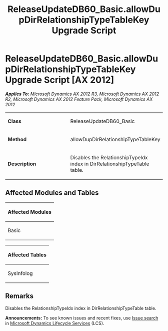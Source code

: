 ﻿---
title: ReleaseUpdateDB60_Basic.allowDupDirRelationshipTypeTableKey Upgrade Script
TOCTitle: ReleaseUpdateDB60_Basic.allowDupDirRelationshipTypeTableKey Upgrade Script
ms:assetid: 17aead27-1c3b-66ac-1346-58a2deee0b32
ms:mtpsurl: https://msdn.microsoft.com/en-us/library/JJ718588(v=AX.60)
ms:contentKeyID: 49706872
ms.date: 05/18/2015
mtps_version: v=AX.60
---

# ReleaseUpdateDB60\_Basic.allowDupDirRelationshipTypeTableKey Upgrade Script [AX 2012]


_**Applies To:** Microsoft Dynamics AX 2012 R3, Microsoft Dynamics AX 2012 R2, Microsoft Dynamics AX 2012 Feature Pack, Microsoft Dynamics AX 2012_

<table>
<colgroup>
<col style="width: 50%" />
<col style="width: 50%" />
</colgroup>
<tbody>
<tr class="odd">
<td><p><strong>Class</strong></p></td>
<td><p>ReleaseUpdateDB60_Basic</p></td>
</tr>
<tr class="even">
<td><p><strong>Method</strong></p></td>
<td><p>allowDupDirRelationshipTypeTableKey</p></td>
</tr>
<tr class="odd">
<td><p><strong>Description</strong></p></td>
<td><p>Disables the RelationshipTypeIdx index in DirRelationshipTypeTable table.</p></td>
</tr>
</tbody>
</table>


## Affected Modules and Tables

<table>
<colgroup>
<col style="width: 100%" />
</colgroup>
<thead>
<tr class="header">
<th><p>Affected Modules</p></th>
</tr>
</thead>
<tbody>
<tr class="odd">
<td><p>Basic</p></td>
</tr>
</tbody>
</table>


<table>
<colgroup>
<col style="width: 100%" />
</colgroup>
<thead>
<tr class="header">
<th><p>Affected Tables</p></th>
</tr>
</thead>
<tbody>
<tr class="odd">
<td><p>SysInfolog</p></td>
</tr>
</tbody>
</table>


## Remarks

Disables the RelationshipTypeIdx index in DirRelationshipTypeTable table.

  
**Announcements:** To see known issues and recent fixes, use [Issue search](http://go.microsoft.com/fwlink/?linkid=389258) in [Microsoft Dynamics Lifecycle Services](http://go.microsoft.com/fwlink/?linkid=306505) (LCS).

